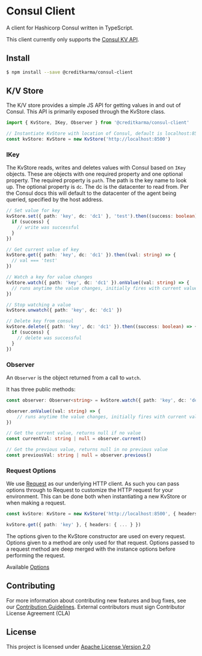 # Consul Client

A client for Hashicorp Consul written in TypeScript.

This client currently only supports the [Consul KV API](https://www.consul.io/api/kv.html).

## Install

```sh
$ npm install --save @creditkarma/consul-client
```

## K/V Store

The K/V store provides a simple JS API for getting values in and out of Consul. This API is primarily exposed through the KvStore class.

```typescript
import { KvStore, IKey, Observer } from '@creditkarma/consul-client'

// Instantiate KvStore with location of Consul, default is localhost:8500
const kvStore: KvStore = new KvStore('http://localhost:8500')
```

### IKey

The KvStore reads, writes and deletes values with Consul based on `IKey` objects. These are objects with one required property and one optional property. The required property is `path`. The path is the key name to look up. The optional property is `dc`. The dc is the datacenter to read from. Per the Consul docs this will default to the datacenter of the agent being queried, specified by the host address.

```typescript
// Set value for key
kvStore.set({ path: 'key', dc: 'dc1' }, 'test').then((success: boolean) => {
  if (success) {
    // write was successful
  }
})

// Get current value of key
kvStore.get({ path: 'key', dc: 'dc1' }).then((val: string) => {
  // val === 'test'
})

// Watch a key for value changes
kvStore.watch({ path: 'key', dc: 'dc1' }).onValue((val: string) => {
  // runs anytime the value changes, initially fires with current value
})

// Stop watching a value
kvStore.unwatch({ path: 'key', dc: 'dc1' })

// Delete key from consul
kvStore.delete({ path: 'key', dc: 'dc1' }).then((success: boolean) => {
  if (success) {
    // delete was successful
  }
})
```

### Observer

An `Observer` is the object returned from a call to `watch`.

It has three public methods:

```typescript
const observer: Observer<string> = kvStore.watch({ path: 'key', dc: 'dc1' })

observer.onValue((val: string) => {
    // runs anytime the value changes, initially fires with current value
})

// Get the current value, returns null if no value
const currentVal: string | null = observer.current()

// Get the previous value, returns null in no previous value
const previousVal: string | null = observer.previous()
```

### Request Options

We use [Request](https://github.com/request/request) as our underlying HTTP client. As such you can pass options through to Request to customize the HTTP request for your environment. This can be done both when instantiating a new KvStore or when making a request.

```typescript
const kvStore: KvStore = new KvStore('http://localhost:8500', { headers: { ... } })

kvStore.get({ path: 'key' }, { headers: { ... } })
```

The options given to the KvStore constructor are used on every request. Options given to a method are only used for that request. Options passed to a request method are deep merged with the instance options before performing the request.

Available [Options](https://github.com/request/request#requestoptions-callback)

## Contributing

For more information about contributing new features and bug fixes, see our [Contribution Guidelines](https://github.com/creditkarma/CONTRIBUTING.md).
External contributors must sign Contributor License Agreement (CLA)

## License

This project is licensed under [Apache License Version 2.0](./LICENSE)
